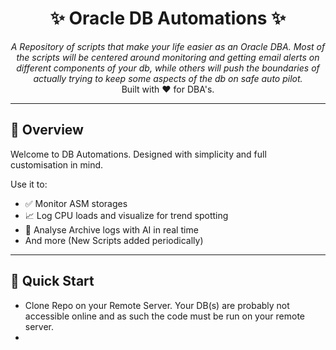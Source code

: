 <h1 align="center">✨ Oracle DB Automations ✨</h1>

<p align="center">
  <em>A Repository of scripts that make your life easier as an Oracle DBA. Most of the scripts will be centered around monitoring and getting email alerts on different components of your db, while others will push the boundaries of actually trying to keep some aspects of the db on safe auto pilot.</em><br />
  Built with ❤️ for DBA's.
</p>

---

## 📖 Overview

Welcome to DB Automations. Designed with simplicity and full customisation in mind.

Use it to:

- ✅ Monitor ASM storages
- 📈 Log CPU loads and visualize for trend spotting
- 📑 Analyse Archive logs with AI in real time
- And more (New Scripts added periodically)

---

## 🚀 Quick Start

- Clone Repo on your Remote Server. Your DB(s) are probably not accessible online and as such the code must be run on your remote server.
- 
